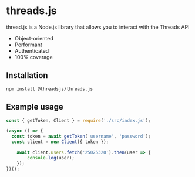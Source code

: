 # threads.js
thread.js is a Node.js library that allows you to interact with the Threads API
* Object-oriented
* Performant
* Authenticated
* 100% coverage

## Installation
```
npm install @threadsjs/threads.js
```
## Example usage
```js
const { getToken, Client } = require('./src/index.js');

(async () => {
  const token = await getToken('username', 'password');
  const client = new Client({ token });

	await client.users.fetch('25025320').then(user => {
		console.log(user);
	});
})();
```
